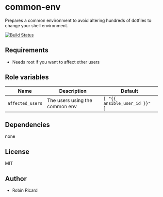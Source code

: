 common-env
==========

Prepares a common environment to avoid altering hundreds of dotfiles to change your shell environment.

[![Build Status](https://travis-ci.org/osxc/common-env.svg)](https://travis-ci.org/osxc/common-env/)

## Requirements

- Needs root if you want to affect other users

## Role variables

| Name                  | Description                                      | Default            |
|-----------------------|--------------------------------------------------|--------------------|
| `affected_users`      | The users using the common env                   | `[ "{{ ansible_user_id }}" ]` |

## Dependencies

none

## License

MIT

## Author

- Robin Ricard
